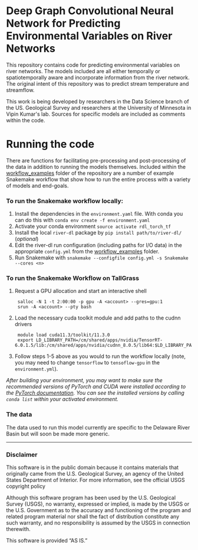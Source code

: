 # Deep Graph Convolutional Neural Network for Predicting Environmental Variables on River Networks
This repository contains code for predicting environmental variables on river networks.  The models included are all either
temporally or spatiotemporally aware and incorporate information from the river network. The original intent of 
this repository was to predict stream temperature and streamflow. 

This work is being developed by researchers in the Data Science branch of the US. Geological Survey and researchers at the 
University of Minnesota in Vipin Kumar's lab. Sources for specific models are included as comments within the code.

# Running the code
There are functions for facilitating pre-processing and post-processing of the data in addition to running the models themselves. 
Included within the [workflow_examples](workflow_examples) folder of the repository are a number of example Snakemake workflow that show how to
run the entire process with a variety of models and end-goals. 

### To run the Snakemake workflow locally:

1. Install the dependencies in the `environment.yaml` file. With conda you can do this with `conda env create -f environment.yaml`
2. Activate your conda environment `source activate rdl_torch_tf`
3. Install the local `river-dl` package by `pip install path/to/river-dl/` (_optional_)
4. Edit the river-dl run configuration (including paths for I/O data) in the appropriate `config.yml`
from the [workflow_examples](workflow_examples) folder.
5. Run Snakemake with `snakemake --configfile config.yml -s Snakemake --cores <n>`

### To run the Snakemake Workflow on TallGrass
1. Request a GPU allocation and start an interactive shell

        salloc -N 1 -t 2:00:00 -p gpu -A <account> --gres=gpu:1 
        srun -A <account> --pty bash

2. Load the necessary cuda toolkit module and add paths to the cudnn drivers
        
        module load cuda11.3/toolkit/11.3.0 
        export LD_LIBRARY_PATH=/cm/shared/apps/nvidia/TensorRT-6.0.1.5/lib:/cm/shared/apps/nvidia/cudnn_8.0.5/lib64:$LD_LIBRARY_PATH
3. Follow steps 1-5 above as you would to run the workflow locally (note, you may need to change `tensorflow`
to `tensoflow-gpu` in the `environment.yml`). 

_After building your environment, you may want to make sure the recommended versions of PyTorch and CUDA were installed
according to the [PyTorch documentation](https://pytorch.org/). You can see the installed versions
by calling `conda list` within your activated environment._

### The data
The data used to run this model currently are specific to the Delaware River Basin but will soon be made more generic.

___

### Disclaimer
This software is in the public domain because it contains materials that originally came from the U.S. Geological Survey, an agency of the United States Department of Interior. For more information, see the official USGS copyright policy

Although this software program has been used by the U.S. Geological Survey (USGS), no warranty, expressed or implied, is made by the USGS or the U.S. Government as to the accuracy and functioning of the program and related program material nor shall the fact of distribution constitute any such warranty, and no responsibility is assumed by the USGS in connection therewith.

This software is provided “AS IS.”
